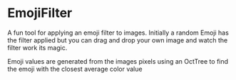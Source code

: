 # EmojiFilter
A fun tool for applying an emoji filter to images.
Initially a random Emoji has the filter applied but you can drag and drop your own image and watch the filter work its magic.

Emoji values are generated from the images pixels using an OctTree to find the emoji with the closest average color value
